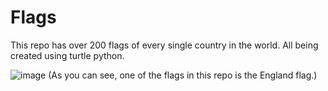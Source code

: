 # Flags
This repo has over 200 flags of every single country in the world. All being created using turtle python.

![image](https://user-images.githubusercontent.com/115407017/208027583-7991e5f6-eebd-4aa1-bf06-c2b1f058e2e5.png)
(As you can see, one of the flags in this repo is the England flag.)
    
